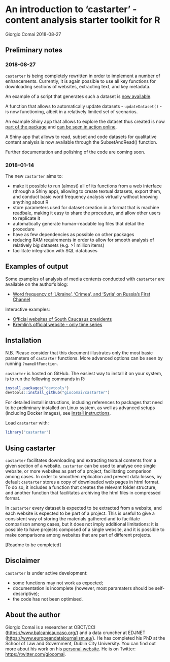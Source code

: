 An introduction to ‘castarter’ - content analysis starter toolkit for R
================
Giorgio Comai
2018-08-27

<!-- README.md is generated from README.Rmd. Please edit that file -->

## Preliminary notes

### 2018-08-27

`castarter` is being completely rewritten in order to implement a number
of enhancements. Currently, it is again possible to use all key
functions for downloading sections of websites, extracting text, and key
metadata.

An example of a script that generates such a dataset is [now
available](https://github.com/giocomai/castarter/blob/master/inst/extdata/R-Script-examples/Kremlin_en.R).

A function that allows to automatically update datasets -
`updateDataset()` - is now functioning, albeit in a relatively limited
set of scenarios.

An example Shiny app that allows to explore the dataset thus created is
now [part of the
package](https://github.com/giocomai/castarter/tree/master/inst/extdata/shiny/DatasetAnalysis)
and [can be seen in action
online](https://giocomai.shinyapps.io/Kremlin_en/).

A Shiny app that allows to read, subset and code datasets for
qualitative content analysis is now available through the
SubsetAndRead() function.

Further documentation and polishing of the code are coming soon.

### 2018-01-14

The new `castarter` aims to:

  - make it possible to run (almost) all of its functions from a web
    interface (through a Shiny app), allowing to create textual
    datasets, export them, and conduct basic word frequency analysis
    virtually without knowing anything about R
  - store parameters used for dataset creation in a format that is
    machine readbale, making it easy to share the procedure, and allow
    other users to replicate it
  - automatically generate human-readable log files that detail the
    procedure
  - have as few dependencies as possible on other packages
  - reducing RAM requirements in order to allow for smooth analysis of
    relatively big datasets (e.g. \>1 million items)
  - facilitate integration with SQL databases

## Examples of output

Some examples of analysis of media contents conducted with `castarter`
are available on the author’s blog:

  - [Word frequency of ‘Ukraine’, ‘Crimea’, and ‘Syria’ on Russia’s
    First
    Channel](http://www.giorgiocomai.eu/2015/11/03/word-frequency-of-ukraine-crimea-and-syria-on-russias-first-channel/)

Interactive examples:

  - [Official websites of South Caucasus
    presidents](https://giocomai.shinyapps.io/SouthCaucasusPresidents/)
  - [Kremlin’s official website - only time
    series](https://giocomai.shinyapps.io/Kremlin_en/)

## Installation

N.B. Please consider that this document illustrates only the most basic
parameters of `castarter` functions. More advanced options can be seen
by running `?nameOfFunction`.

`castarter` is hosted on GitHub. The easiest way to install it on your
system, is to run the following commands in R:

``` r
install.packages("devtools")
devtools::install_github("giocomai/castarter")
```

For detailed install instructions, including references to packages that
need to be preliminary installed on Linux system, as well as advanced
setups (including Docker images), see [install
instructions](./install.md).

Load `castarter` with:

``` r
library("castarter")
```

## Using castarter

`castarter` facilitates downloading and extracting textual contents from
a given section of a website. `castarter` can be used to analyse one
single website, or more websites as part of a project, facilitating
comparison among cases. In order to smoothen replication and prevent
data losses, by default `castarter` stores a copy of downloaded web
pages in html format. To do so, it includes a function that creates the
relevant folder structure, and another function that facilitates
archiving the html files in compressed format.

In `castarter` every dataset is expected to be extracted from a website,
and each website is expected to be part of a project. This is useful to
give a consistent way of storing the materials gathered and to
facilitate comparison among cases, but it does not imply additional
limitations: it is possible to have projects composed of a single
website, and it is possible to make comparisons among websites that are
part of different projects.

\[Readme to be completed\]

## Disclaimer

`castarter` is under active development:

  - some functions may not work as expected;
  - documentation is incomplete (however, most paramaters should be
    self-descriptive);
  - the code has not been optimised.

## About the author

Giorgio Comai is a researcher at OBCT/CCI
(<https://www.balcanicaucaso.org/>) and a data cruncher at EDJNET
(<https://www.europeandatajournalism.eu/>). He has completed his PhD at
the School of Law and Government, Dublin City University. You can find
out more about his work on his [personal
website](http://giorgiocomai.eu/). He is on Twitter:
<https://twitter.com/giocomai>.
